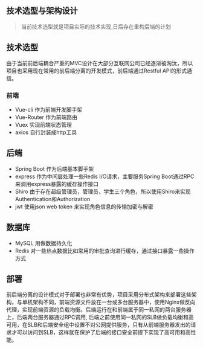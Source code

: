 ## 技术选型与架构设计

> 当前技术选型就是项目实际的技术实现,日后存在重构后端的计划

## 技术选型
由于当前前后端耦合严重的MVC设计在大部分互联网公司已经逐渐被淘汰，所以项目也采用现在常用的前后端分离的开发模式，前后端通过Restful API的形式通信。

### 前端
- Vue-cli 作为前端开发脚手架
- Vue-Router 作为前端路由
- Vuex 实现前端状态管理
- axios 自行封装成http工具

## 后端
- Spring Boot 作为后端基本脚手架
- express 作为中间层处理一些Redis I/O请求，主要服务Spring Boot通过RPC来调用express暴露的缓存操作接口
- Shiro 由于存在超级管理员，管理员，学生三个角色，所以使用Shiro来实现Authentication和Authorization
- jwt 使用json web token 来实现角色信息的传输加密与解密

## 数据库
- MySQL 用做数据持久化
- Redis 对一些热点数据比如常用的审批查询进行缓存，通过接口暴露一些操作方式

## 部署
前后端分离的设计模式对于部署也非常有优势，项目采用分布式架构来部署这些架构，与单机架构不同，前端资源文件放在一台或多台服务器中，使用Nginx做反向代理，实现前端资源的负载均衡。后端运行在和前端属于同一私网的两台服务器上，后端两台服务器通过RPC调用, 后端之前使用同一私网的SLB做负载均衡和高可用，在SLB和后端安全组中设置不对公网提供服务，只有从前端服务器发出的请求才可以访问到SLB，这样就在保护了后端的接口安全前提下实现了高可用和高性能。